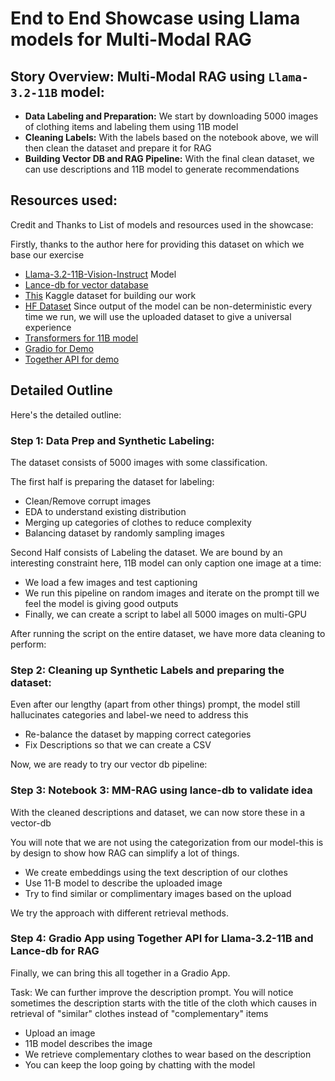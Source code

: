 # End to End Showcase using Llama models for Multi-Modal RAG 

## Story Overview: Multi-Modal RAG using `Llama-3.2-11B` model: 

- **Data Labeling and Preparation:** We start by downloading 5000 images of clothing items and labeling them using 11B model
- **Cleaning Labels:** With the labels based on the notebook above, we will then clean the dataset and prepare it for RAG
- **Building Vector DB and RAG Pipeline:** With the final clean dataset, we can use descriptions and 11B model to generate recommendations

## Resources used: 

Credit and Thanks to List of models and resources used in the showcase:

Firstly, thanks to the author here for providing this dataset on which we base our exercise []()

- [Llama-3.2-11B-Vision-Instruct](https://www.llama.com/docs/how-to-guides/vision-capabilities/) Model
- [Lance-db for vector database](https://lancedb.com)
- [This]() Kaggle dataset for building our work
- [HF Dataset](https://huggingface.co/datasets/Sanyam/MM-Demo) Since output of the model can be non-deterministic every time we run, we will use the uploaded dataset to give a universal experience
- [Transformers for 11B model](https://github.com/huggingface/transformers) 
- [Gradio for Demo](https://github.com/gradio-app/gradio)
- [Together API for demo](https://www.together.ai)

## Detailed Outline 

Here's the detailed outline:

### Step 1: Data Prep and Synthetic Labeling:

The dataset consists of 5000 images with some classification.

The first half is preparing the dataset for labeling:
- Clean/Remove corrupt images
- EDA to understand existing distribution
- Merging up categories of clothes to reduce complexity 
- Balancing dataset by randomly sampling images

Second Half consists of Labeling the dataset. We are bound by an interesting constraint here, 11B model can only caption one image at a time:
- We load a few images and test captioning
- We run this pipeline on random images and iterate on the prompt till we feel the model is giving good outputs
- Finally, we can create a script to label all 5000 images on multi-GPU

After running the script on the entire dataset, we have more data cleaning to perform:

### Step 2: Cleaning up Synthetic Labels and preparing the dataset:

Even after our lengthy (apart from other things) prompt, the model still hallucinates categories and label-we need to address this

- Re-balance the dataset by mapping correct categories
- Fix Descriptions so that we can create a CSV

Now, we are ready to try our vector db pipeline:

### Step 3: Notebook 3: MM-RAG using lance-db to validate idea

With the cleaned descriptions and dataset, we can now store these in a vector-db

You will note that we are not using the categorization from our model-this is by design to show how RAG can simplify a lot of things. 

- We create embeddings using the text description of our clothes
- Use 11-B model to describe the uploaded image
- Try to find similar or complimentary images based on the upload

We try the approach with different retrieval methods.


### Step 4: Gradio App using Together API for Llama-3.2-11B and Lance-db for RAG

Finally, we can bring this all together in a Gradio App. 

Task: We can further improve the description prompt. You will notice sometimes the description starts with the title of the cloth which causes in retrieval of "similar" clothes instead of "complementary" items

- Upload an image
- 11B model describes the image
- We retrieve complementary clothes to wear based on the description
- You can keep the loop going by chatting with the model